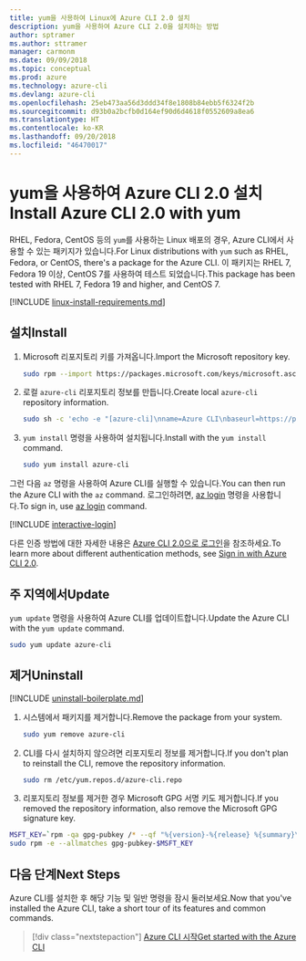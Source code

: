 ```yaml
---
title: yum을 사용하여 Linux에 Azure CLI 2.0 설치
description: yum을 사용하여 Azure CLI 2.0을 설치하는 방법
author: sptramer
ms.author: sttramer
manager: carmonm
ms.date: 09/09/2018
ms.topic: conceptual
ms.prod: azure
ms.technology: azure-cli
ms.devlang: azure-cli
ms.openlocfilehash: 25eb473aa56d3ddd34f8e1808b84ebb5f6324f2b
ms.sourcegitcommit: d93b0a2bcfb0d164ef90d6d4618f0552609a8ea6
ms.translationtype: HT
ms.contentlocale: ko-KR
ms.lasthandoff: 09/20/2018
ms.locfileid: "46470017"
---
```

# <a name="install-azure-cli-20-with-yum"></a><span data-ttu-id="143ae-103">yum을 사용하여 Azure CLI 2.0 설치</span><span class="sxs-lookup"><span data-stu-id="143ae-103">Install Azure CLI 2.0 with yum</span></span>

<span data-ttu-id="143ae-104">RHEL, Fedora, CentOS 등의 `yum`를 사용하는 Linux 배포의 경우, Azure CLI에서 사용할 수 있는 패키지가 있습니다.</span><span class="sxs-lookup"><span data-stu-id="143ae-104">For Linux distributions with  `yum` such as RHEL, Fedora, or CentOS, there's a package for the Azure CLI.</span></span> <span data-ttu-id="143ae-105">이 패키지는 RHEL 7, Fedora 19 이상, CentOS 7를 사용하여 테스트 되었습니다.</span><span class="sxs-lookup"><span data-stu-id="143ae-105">This package has been tested with RHEL 7, Fedora 19 and higher, and CentOS 7.</span></span>

[!INCLUDE [linux-install-requirements.md](includes/linux-install-requirements.md)]

## <a name="install"></a><span data-ttu-id="143ae-106">설치</span><span class="sxs-lookup"><span data-stu-id="143ae-106">Install</span></span>

1. <span data-ttu-id="143ae-107">Microsoft 리포지토리 키를 가져옵니다.</span><span class="sxs-lookup"><span data-stu-id="143ae-107">Import the Microsoft repository key.</span></span>

   ```bash
   sudo rpm --import https://packages.microsoft.com/keys/microsoft.asc
   ```

2. <span data-ttu-id="143ae-108">로컬 `azure-cli` 리포지토리 정보를 만듭니다.</span><span class="sxs-lookup"><span data-stu-id="143ae-108">Create local `azure-cli` repository information.</span></span>

   ```bash
   sudo sh -c 'echo -e "[azure-cli]\nname=Azure CLI\nbaseurl=https://packages.microsoft.com/yumrepos/azure-cli\nenabled=1\ngpgcheck=1\ngpgkey=https://packages.microsoft.com/keys/microsoft.asc" > /etc/yum.repos.d/azure-cli.repo'
   ```

3. <span data-ttu-id="143ae-109">`yum install` 명령을 사용하여 설치됩니다.</span><span class="sxs-lookup"><span data-stu-id="143ae-109">Install with the `yum install` command.</span></span>

   ```bash
   sudo yum install azure-cli
   ```

<span data-ttu-id="143ae-110">그런 다음 `az` 명령을 사용하여 Azure CLI를 실행할 수 있습니다.</span><span class="sxs-lookup"><span data-stu-id="143ae-110">You can then run the Azure CLI with the `az` command.</span></span> <span data-ttu-id="143ae-111">로그인하려면, [az login](/cli/azure/reference-index#az-login) 명령을 사용합니다.</span><span class="sxs-lookup"><span data-stu-id="143ae-111">To sign in, use [az login](/cli/azure/reference-index#az-login) command.</span></span>

[!INCLUDE [interactive-login](includes/interactive-login.md)]

<span data-ttu-id="143ae-112">다른 인증 방법에 대한 자세한 내용은 [Azure CLI 2.0으로 로그인](authenticate-azure-cli.md)을 참조하세요.</span><span class="sxs-lookup"><span data-stu-id="143ae-112">To learn more about different authentication methods, see [Sign in with Azure CLI 2.0](authenticate-azure-cli.md).</span></span>

## <a name="update"></a><span data-ttu-id="143ae-113">주 지역에서</span><span class="sxs-lookup"><span data-stu-id="143ae-113">Update</span></span>

<span data-ttu-id="143ae-114">`yum update` 명령을 사용하여 Azure CLI를 업데이트합니다.</span><span class="sxs-lookup"><span data-stu-id="143ae-114">Update the Azure CLI with the `yum update` command.</span></span>

```bash
sudo yum update azure-cli
```

## <a name="uninstall"></a><span data-ttu-id="143ae-115">제거</span><span class="sxs-lookup"><span data-stu-id="143ae-115">Uninstall</span></span>

[!INCLUDE [uninstall-boilerplate.md](includes/uninstall-boilerplate.md)]

1. <span data-ttu-id="143ae-116">시스템에서 패키지를 제거합니다.</span><span class="sxs-lookup"><span data-stu-id="143ae-116">Remove the package from your system.</span></span>

   ```bash
   sudo yum remove azure-cli
   ```

2. <span data-ttu-id="143ae-117">CLI를 다시 설치하지 않으려면 리포지토리 정보를 제거합니다.</span><span class="sxs-lookup"><span data-stu-id="143ae-117">If you don't plan to reinstall the CLI, remove the repository information.</span></span>

   ```bash
   sudo rm /etc/yum.repos.d/azure-cli.repo
   ```

3. <span data-ttu-id="143ae-118">리포지토리 정보를 제거한 경우 Microsoft GPG 서명 키도 제거합니다.</span><span class="sxs-lookup"><span data-stu-id="143ae-118">If you removed the repository information, also remove the Microsoft GPG signature key.</span></span>

  ```bash
  MSFT_KEY=`rpm -qa gpg-pubkey /* --qf "%{version}-%{release} %{summary}\n" | grep Microsoft | awk '{print $1}'`
  sudo rpm -e --allmatches gpg-pubkey-$MSFT_KEY
  ```

## <a name="next-steps"></a><span data-ttu-id="143ae-119">다음 단계</span><span class="sxs-lookup"><span data-stu-id="143ae-119">Next Steps</span></span>

<span data-ttu-id="143ae-120">Azure CLI를 설치한 후 해당 기능 및 일반 명령을 잠시 둘러보세요.</span><span class="sxs-lookup"><span data-stu-id="143ae-120">Now that you've installed the Azure CLI, take a short tour of its features and common commands.</span></span>

> [!div class="nextstepaction"]
> [<span data-ttu-id="143ae-121">Azure CLI 시작</span><span class="sxs-lookup"><span data-stu-id="143ae-121">Get started with the Azure CLI</span></span>](get-started-with-azure-cli.md)
